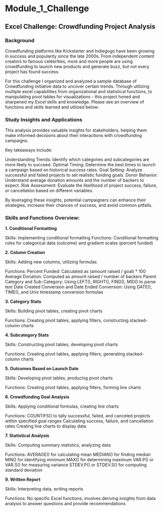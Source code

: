 # Module_1_Challenge

## Excel Challenge: Crowdfunding Project Analysis

### Background

Crowdfunding platforms like Kickstarter and Indiegogo have been growing in success and popularity since the late 2000s. From independent content creators to famous celebrities, more and more people are using crowdfunding to launch new products and generate buzz, but not every project has found success.

For this challenge I organized and analyzed a sample database of Crowdfunding initiative data to uncover certain trends. Through utilizing multiple excel capabilities from organizational and statistical functions, to manipulating pivot tables for visualizations - this project honed and sharpened my Excel skills and knowledge. Please see an overview of functions and skills learned and utilized below: 

### Study Insights and Applications 

This analysis provides valuable insights for stakeholders, helping them make informed decisions about their interactions with crowdfunding campaigns. 

Key takeaways include:

Understanding Trends: Identify which categories and subcategories are more likely to succeed.
Optimal Timing: Determine the best times to launch a campaign based on historical success rates.
Goal Setting: Analyze successful and failed projects to set realistic funding goals.
Donor Behavior: Understand average donation amounts and the number of backers to expect.
Risk Assessment: Evaluate the likelihood of project success, failure, or cancellation based on different variables.

By leveraging these insights, potential campaigners can enhance their strategies, increase their chances of success, and avoid common pitfalls.

### Skills and Functions Overview: 

**1. Conditional Formatting**

Skills: Implementing conditional formatting
Functions: Conditional formatting rules for categorical data (outcome) and gradient scales (percent funded)

**2. Column Creation**

Skills: Adding new columns, utilizing formulas

Functions:
Percent Funded: Calculated as (amount raised / goal) * 100
Average Donation: Computed as amount raised / number of backers
Parent Category and Sub-Category: Using LEFT(), RIGHT(), FIND(), MID() to parse text
Date Created Conversion and Date Ended Conversion: Using DATE(), TIME(), and Unix timestamp conversion formulas

**3. Category Stats**

Skills: Building pivot tables, creating pivot charts

Functions: Creating pivot tables, applying filters, constructing stacked-column charts

**4. Subcategory Stats**

Skills: Constructing pivot tables, developing pivot charts

Functions: Creating pivot tables, applying filters, generating stacked-column charts

**5. Outcomes Based on Launch Date**

Skills: Developing pivot tables, producing pivot charts

Functions: Creating pivot tables, applying filters, forming line charts

**6. Crowdfunding Goal Analysis**

Skills: Applying conditional formulas, creating line charts

Functions:
COUNTIFS() to tally successful, failed, and canceled projects within specified goal ranges
Calculating success, failure, and cancellation rates
Creating line charts to display data

**7. Statistical Analysis**

Skills: Computing summary statistics, analyzing data

Functions:
AVERAGE() for calculating mean
MEDIAN() for finding median
MIN() for identifying minimum
MAX() for determining maximum
VAR.P() or VAR.S() for measuring variance
STDEV.P() or STDEV.S() for computing standard deviation

**9. Written Report**

Skills: Interpreting data, writing reports

Functions: No specific Excel functions; involves deriving insights from data analysis to answer questions and provide recommendations









